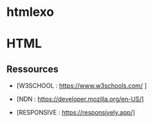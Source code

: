 # htmlexo
# <HTML>HTML</HTML>

## Ressources

- [W3SCHOOL : https://www.w3schools.com/ ]

- [NDN : https://developer.mozilla.org/en-US/]

- [RESPONSIVE : https://responsively.app/]